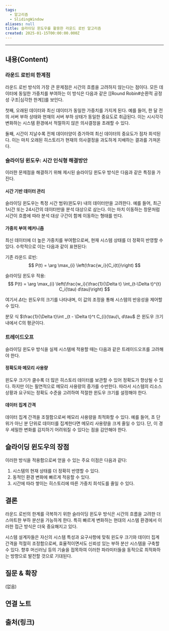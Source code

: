 ```yaml
---
tags:
  - 알고리즘
  - SlidingWindow
aliases: null
title: 슬라이딩 윈도우를 활용한 라운드 로빈 알고리즘
created: 2025-01-15T00:00:00.000Z
---
```


---

## 내용(Content)

### 라운드 로빈의 한계점


라운드 로빈 방식의 가장 큰 문제점은 시간의 흐름을 고려하지 않는다는 점이다. 모든 데이터에 동일한 가중치를 부여하는 이 방식은 다음과 같은 [[Round Robin#순환적 공정성 구조|심각한 한계]]를 보인다.

첫째, 오래된 데이터와 최신 데이터가 동일한 가중치를 가지게 된다. 예를 들어, 한 달 전의 서버 부하 상태와 현재의 서버 부하 상태가 동일한 중요도로 취급된다. 이는 시시각각 변화하는 시스템 환경에서 적절하지 않은 의사결정을 초래할 수 있다.

둘째, 시간이 지날수록 전체 데이터양이 증가하여 최신 데이터의 중요도가 점차 희석된다. 이는 마치 오래된 히스토리가 현재의 의사결정을 과도하게 지배하는 결과를 가져온다.

### 슬라이딩 윈도우: 시간 인식형 해결방안

이러한 문제점을 해결하기 위해 제시된 슬라이딩 윈도우 방식은 다음과 같은 특징을 가진다.

#### 시간 기반 데이터 관리
슬라이딩 윈도우는 특정 시간 범위(윈도우) 내의 데이터만을 고려한다. 예를 들어, 최근 1시간 또는 24시간의 데이터만을 분석 대상으로 삼는다. 이는 마치 이동하는 창문처럼 시간이 흐름에 따라 분석 대상 구간이 함께 이동하는 형태를 띤다.

#### 가중치 부여 메커니즘

최신 데이터에 더 높은 가중치를 부여함으로써, 현재 시스템 상태를 더 정확히 반영할 수 있다. 수학적으로 이는 다음과 같이 표현된다:

기존 라운드 로빈:
$$
P(t) = \arg \max_{i} \left(\frac{w_i}{C_i(t)}\right)
$$

슬라이딩 윈도우 적용:
$$
P(t) = \arg \max_{i} \left(\frac{w_i}{\frac{1}{\Delta t} \int_{t-\Delta t}^{t} C_i(\tau) d\tau}\right)
$$

여기서 $\Delta t$는 윈도우의 크기를 나타내며, 이 값의 조정을 통해 시스템의 반응성을 제어할 수 있다.

분모 식 $\frac{1}{\Delta t}\int _{t - \Delta t}^t C_{i}(\tau)\, d\tau$ 은 윈도우 크기 내에서 C의 평균이다. 


### 트레이드오프

슬라이딩 윈도우 방식을 실제 시스템에 적용할 때는 다음과 같은 트레이드오프를 고려해야 한다.

#### 정확도와 메모리 사용량
윈도우 크기가 클수록 더 많은 히스토리 데이터를 보관할 수 있어 정확도가 향상될 수 있다. 하지만 이는 필연적으로 메모리 사용량의 증가를 수반한다. 따라서 시스템의 리소스 상황과 요구되는 정확도 수준을 고려하여 적절한 윈도우 크기를 설정해야 한다.

#### 데이터 집계 간격
데이터 집계 간격을 조절함으로써 메모리 사용량을 최적화할 수 있다. 예를 들어, 초 단위가 아닌 분 단위로 데이터를 집계한다면 메모리 사용량을 크게 줄일 수 있다. 단, 이 경우 세밀한 변화를 감지하기 어려워질 수 있다는 점을 감안해야 한다.

## 슬라이딩 윈도우의 장점

이러한 방식을 적용함으로써 얻을 수 있는 주요 이점은 다음과 같다:

1. 시스템의 현재 상태를 더 정확히 반영할 수 있다.
2. 동적인 환경 변화에 빠르게 적응할 수 있다.
3. 시간에 따라 쌓이는 히스토리에 따른 가중치 희석도를 줄일 수 있다.

## 결론

라운드 로빈의 한계를 극복하기 위한 슬라이딩 윈도우 방식은 시간의 흐름을 고려한 더 스마트한 부하 분산을 가능하게 한다. 특히 빠르게 변화하는 현대의 시스템 환경에서 이러한 접근 방식은 더욱 중요해지고 있다.

시스템 설계자들은 자신의 시스템 특성과 요구사항에 맞춰 윈도우 크기와 데이터 집계 간격을 적절히 조정함으로써, 효율적이면서도 신뢰성 있는 부하 분산 시스템을 구축할 수 있다. 향후 머신러닝 등의 기술을 접목하여 이러한 파라미터들을 동적으로 최적화하는 방향으로 발전할 것으로 기대된다.

## 질문 & 확장

(없음)

## 연결 노트

## 출처(링크)





